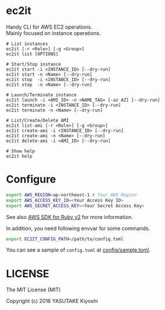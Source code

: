 # ec2it

Handy CLI for AWS EC2 operations.  
Mainly focused on instance operations.

```
# List instances
ec2it [-r <Role>] [-g <Group>]
ec2it list [OPTIONS]

# Start/Stop instance
ec2it start -i <INSTANCE_ID> [--dry-run]
ec2it start -n <Name> [--dry-run]
ec2it stop  -i <INSTANCE_ID> [--dry-run]
ec2it stop  -n <Name> [--dry-run]

# Launch/Terminate instance
ec2it launch -i <AMI_ID> -n <NAME_TAG> [-az AZ] [--dry-run]
ec2it terminate -i <INSTANCE_ID> [--dry-run]
ec2it terminate -n <Name> [--dry-run]

# List/Create/Delete AMI
ec2it list-ami [-r <Role>] [-g <Group>]
ec2it create-ami -i <INSTANCE_ID> [--dry-run]
ec2it create-ami -n <Name> [--dry-run]
ec2it delete-ami -i <AMI_ID> [--dry-run]

# Show help
ec2it help
```

# Configure

```sh
export AWS_REGION=ap-northeast-1 # Your AWS Region
export AWS_ACCESS_KEY_ID=<Your Access Key ID>
export AWS_SECRET_ACCESS_KEY=<Your Secret Access Key>
```

See also [AWS SDK for Ruby v2](http://docs.aws.amazon.com/sdkforruby/api/index.html)
for more information.

In addition, you need following envvar for some commands.

```sh
export EC2IT_CONFIG_PATH=/path/to/config.toml
```

You can see a sample of `config.toml` at [config/sample.toml](config/sample.toml).

# LICENSE

The MIT License (MIT)

Copyright (c) 2016 YASUTAKE Kiyoshi


